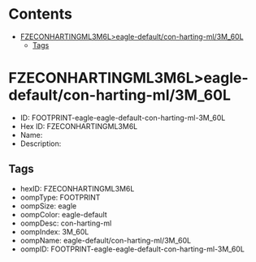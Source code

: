



Contents
========

* [FZECONHARTINGML3M6L>eagle-default/con-harting-ml/3M_60L](#fzeconhartingml3m6leagle-defaultcon-harting-ml3m_60l)
	* [Tags](#tags)

# FZECONHARTINGML3M6L>eagle-default/con-harting-ml/3M_60L

- ID: FOOTPRINT-eagle-eagle-default-con-harting-ml-3M_60L
- Hex ID: FZECONHARTINGML3M6L
- Name: 
- Description: 

## Tags

- hexID: FZECONHARTINGML3M6L
- oompType: FOOTPRINT
- oompSize: eagle
- oompColor: eagle-default
- oompDesc: con-harting-ml
- oompIndex: 3M_60L
- oompName: eagle-default/con-harting-ml/3M_60L
- oompID: FOOTPRINT-eagle-eagle-default-con-harting-ml-3M_60L
